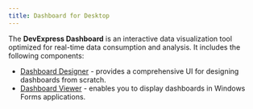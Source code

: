 ```yaml
---
title: Dashboard for Desktop
---
```

The **DevExpress Dashboard** is an interactive data visualization tool optimized for real-time data consumption and analysis. It includes the following components:
* [Dashboard Designer](../../dashboard-for-desktop/articles/dashboard-designer.md) - provides a comprehensive UI for designing dashboards from scratch.
* [Dashboard Viewer](../../dashboard-for-desktop/articles/dashboard-viewer.md) - enables you to display dashboards in Windows Forms applications.
